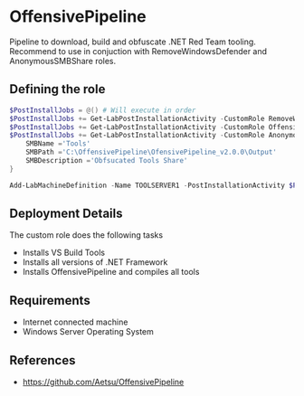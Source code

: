 # OffensivePipeline
Pipeline to download, build and obfuscate .NET Red Team tooling. Recommend to use in conjuction with RemoveWindowsDefender and AnonymousSMBShare roles.

## Defining the role
``` PowerShell
$PostInstallJobs = @() # Will execute in order
$PostInstallJobs += Get-LabPostInstallationActivity -CustomRole RemoveWindowsDefender
$PostInstallJobs += Get-LabPostInstallationActivity -CustomRole OffensivePipeline
$PostInstallJobs += Get-LabPostInstallationActivity -CustomRole AnonymousSMBShare -Properties @{
    SMBName ='Tools'
    SMBPath ='C:\OffensivePipeline\OfensivePipeline_v2.0.0\Output'
    SMBDescription ='Obfsucated Tools Share'
}

Add-LabMachineDefinition -Name TOOLSERVER1 -PostInstallationActivity $PostInstallJobs
```

## Deployment Details
The custom role does the following tasks
- Installs VS Build Tools
- Installs all versions of .NET Framework
- Installs OffensivePipeline and compiles all tools

## Requirements
- Internet connected machine
- Windows Server Operating System

## References
- https://github.com/Aetsu/OffensivePipeline
